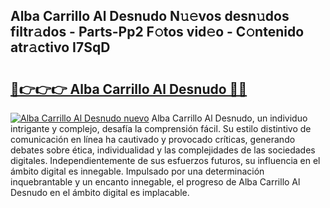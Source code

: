 ## Alba Carrillo Al Desnudo N𝚞𝚎vos desn𝚞dos filtr𝚊dos - Parts-Pp2 F𝚘tos vid𝚎o - C𝚘ntenido atr𝚊ctivo I7SqD

# <h2><a href="http://mb9y8p.tromn.icu/?c=Alba+Carrillo+Al+Desnudo">🔗👉👉👉 Alba Carrillo Al Desnudo 🔗🔗</a></h2>

[![Alba Carrillo Al Desnudo nuevo](https://i.imgur.com/pEAQMta.gif)](http://mb9y8p.tromn.icu/?c=Alba+Carrillo+Al+Desnudo)
Alba Carrillo Al Desnudo, un individuo intrigante y complejo, desafía la comprensión fácil. Su estilo distintivo de comunicación en línea ha cautivado y provocado críticas, generando debates sobre ética, individualidad y las complejidades de las sociedades digitales. Independientemente de sus esfuerzos futuros, su influencia en el ámbito digital es innegable. Impulsado por una determinación inquebrantable y un encanto innegable, el progreso de Alba Carrillo Al Desnudo en el ámbito digital es implacable.
